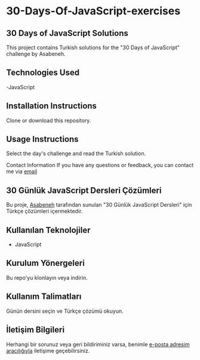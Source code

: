 # 30-Days-Of-JavaScript-exercises

## 30 Days of JavaScript Solutions
This project contains Turkish solutions for the "30 Days of JavaScript" challenge by Asabeneh.

## Technologies Used
-JavaScript

## Installation Instructions
Clone or download this repository.

## Usage Instructions
Select the day's challenge and read the Turkish solution.

Contact Information
If you have any questions or feedback, you can contact me via [email](zypylmzz@icloud.com)


## 30 Günlük JavaScript Dersleri Çözümleri
Bu proje, [Asabeneh](@https://github.com/Asabeneh) tarafından sunulan "30 Günlük JavaScript Dersleri" için Türkçe çözümleri içermektedir.

## Kullanılan Teknolojiler
- JavaScript

## Kurulum Yönergeleri
Bu repo'yu klonlayın veya indirin.

## Kullanım Talimatları
Günün dersini seçin ve Türkçe çözümü okuyun.

## İletişim Bilgileri
Herhangi bir sorunuz veya geri bildiriminiz varsa, benimle [e-posta adresim aracılığıyla](zypylmzz@icloud.com) iletişime geçebilirsiniz.
